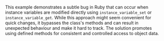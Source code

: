 This example demonstrates a subtle bug in Ruby that can occur when instance variables are modified directly using `instance_variable_set` or `instance_variable_get`. While this approach might seem convenient for quick changes, it bypasses the class's methods and can result in unexpected behaviour and make it hard to track. The solution promotes using defined methods for consistent and controlled access to object data.